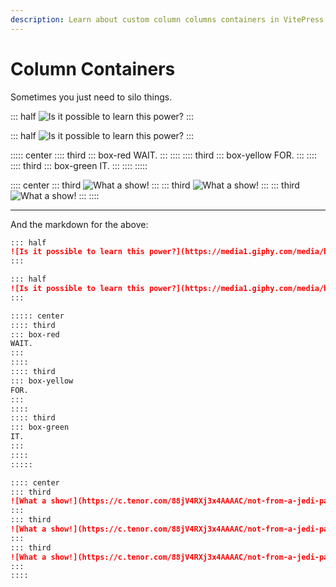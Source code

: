 ```yaml
---
description: Learn about custom column columns containers in VitePress Default Theme +
---
```


# Column Containers

Sometimes you just need to silo things.

::: half
![Is it possible to learn this power?](https://media1.giphy.com/media/bjtM9GdxbqL5e/giphy.gif)
:::

::: half
![Is it possible to learn this power?](https://media1.giphy.com/media/bjtM9GdxbqL5e/giphy.gif)
:::

::::: center
:::: third
::: box-red
WAIT.
:::
::::
:::: third
::: box-yellow
FOR.
:::
::::
:::: third
::: box-green
IT.
:::
::::
:::::

:::: center
::: third
![What a show!](https://c.tenor.com/88jV4RXj3x4AAAAC/not-from-a-jedi-palpatine.gif)
:::
::: third
![What a show!](https://c.tenor.com/88jV4RXj3x4AAAAC/not-from-a-jedi-palpatine.gif)
:::
::: third
![What a show!](https://c.tenor.com/88jV4RXj3x4AAAAC/not-from-a-jedi-palpatine.gif)
:::
::::

<hr />

And the markdown for the above:

```md
::: half
![Is it possible to learn this power?](https://media1.giphy.com/media/bjtM9GdxbqL5e/giphy.gif)
:::

::: half
![Is it possible to learn this power?](https://media1.giphy.com/media/bjtM9GdxbqL5e/giphy.gif)
:::

::::: center
:::: third
::: box-red
WAIT.
:::
::::
:::: third
::: box-yellow
FOR.
:::
::::
:::: third
::: box-green
IT.
:::
::::
:::::

:::: center
::: third
![What a show!](https://c.tenor.com/88jV4RXj3x4AAAAC/not-from-a-jedi-palpatine.gif)
:::
::: third
![What a show!](https://c.tenor.com/88jV4RXj3x4AAAAC/not-from-a-jedi-palpatine.gif)
:::
::: third
![What a show!](https://c.tenor.com/88jV4RXj3x4AAAAC/not-from-a-jedi-palpatine.gif)
:::
::::
```
